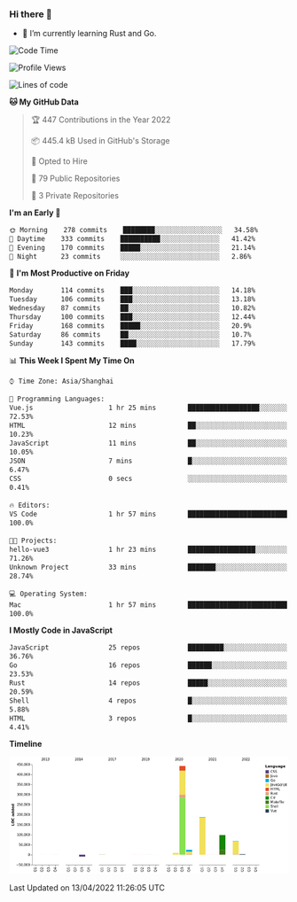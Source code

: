 ### Hi there 👋

- 🌱 I’m currently learning Rust and Go.

<!--START_SECTION:waka-->
![Code Time](http://img.shields.io/badge/Code%20Time-321%20hrs%2031%20mins-blue)

![Profile Views](http://img.shields.io/badge/Profile%20Views-1-blue)

![Lines of code](https://img.shields.io/badge/From%20Hello%20World%20I%27ve%20Written-829%20Thousand%20lines%20of%20code-blue)

**🐱 My GitHub Data** 

> 🏆 447 Contributions in the Year 2022
 > 
> 📦 445.4 kB Used in GitHub's Storage 
 > 
> 💼 Opted to Hire
 > 
> 📜 79 Public Repositories 
 > 
> 🔑 3 Private Repositories  
 > 
**I'm an Early 🐤** 

```text
🌞 Morning    278 commits    ████████░░░░░░░░░░░░░░░░░   34.58% 
🌆 Daytime    333 commits    ██████████░░░░░░░░░░░░░░░   41.42% 
🌃 Evening    170 commits    █████░░░░░░░░░░░░░░░░░░░░   21.14% 
🌙 Night      23 commits     ░░░░░░░░░░░░░░░░░░░░░░░░░   2.86%

```
📅 **I'm Most Productive on Friday** 

```text
Monday       114 commits    ███░░░░░░░░░░░░░░░░░░░░░░   14.18% 
Tuesday      106 commits    ███░░░░░░░░░░░░░░░░░░░░░░   13.18% 
Wednesday    87 commits     ██░░░░░░░░░░░░░░░░░░░░░░░   10.82% 
Thursday     100 commits    ███░░░░░░░░░░░░░░░░░░░░░░   12.44% 
Friday       168 commits    █████░░░░░░░░░░░░░░░░░░░░   20.9% 
Saturday     86 commits     ██░░░░░░░░░░░░░░░░░░░░░░░   10.7% 
Sunday       143 commits    ████░░░░░░░░░░░░░░░░░░░░░   17.79%

```


📊 **This Week I Spent My Time On** 

```text
⌚︎ Time Zone: Asia/Shanghai

💬 Programming Languages: 
Vue.js                   1 hr 25 mins        ██████████████████░░░░░░░   72.53% 
HTML                     12 mins             ██░░░░░░░░░░░░░░░░░░░░░░░   10.23% 
JavaScript               11 mins             ██░░░░░░░░░░░░░░░░░░░░░░░   10.05% 
JSON                     7 mins              █░░░░░░░░░░░░░░░░░░░░░░░░   6.47% 
CSS                      0 secs              ░░░░░░░░░░░░░░░░░░░░░░░░░   0.41%

🔥 Editors: 
VS Code                  1 hr 57 mins        █████████████████████████   100.0%

🐱‍💻 Projects: 
hello-vue3               1 hr 23 mins        █████████████████░░░░░░░░   71.26% 
Unknown Project          33 mins             ███████░░░░░░░░░░░░░░░░░░   28.74%

💻 Operating System: 
Mac                      1 hr 57 mins        █████████████████████████   100.0%

```

**I Mostly Code in JavaScript** 

```text
JavaScript               25 repos            █████████░░░░░░░░░░░░░░░░   36.76% 
Go                       16 repos            ██████░░░░░░░░░░░░░░░░░░░   23.53% 
Rust                     14 repos            █████░░░░░░░░░░░░░░░░░░░░   20.59% 
Shell                    4 repos             █░░░░░░░░░░░░░░░░░░░░░░░░   5.88% 
HTML                     3 repos             █░░░░░░░░░░░░░░░░░░░░░░░░   4.41%

```


**Timeline**

![Chart not found](https://raw.githubusercontent.com/elton/elton/main/charts/bar_graph.png) 


 Last Updated on 13/04/2022 11:26:05 UTC
<!--END_SECTION:waka-->

<!--
**elton/elton** is a ✨ _special_ ✨ repository because its `README.md` (this file) appears on your GitHub profile.

Here are some ideas to get you started:

- 🔭 I’m currently working on ...
- 🌱 I’m currently learning ...
- 👯 I’m looking to collaborate on ...
- 🤔 I’m looking for help with ...
- 💬 Ask me about ...
- 📫 How to reach me: ...
- 😄 Pronouns: ...
- ⚡ Fun fact: ...
-->
